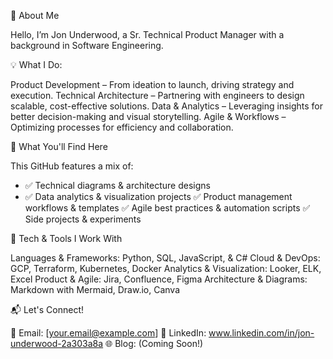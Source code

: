 📌 About Me

Hello, I’m Jon Underwood, a Sr. Technical Product Manager with a background in Software Engineering.

💡 What I Do:

Product Development – From ideation to launch, driving strategy and execution.
Technical Architecture – Partnering with engineers to design scalable, cost-effective solutions.
Data & Analytics – Leveraging insights for better decision-making and visual storytelling.
Agile & Workflows – Optimizing processes for efficiency and collaboration.

🚀 What You'll Find Here

This GitHub features a mix of:
- ✅ Technical diagrams & architecture designs
- ✅ Data analytics & visualization projects
✅ Product management workflows & templates
✅ Agile best practices & automation scripts
✅ Side projects & experiments

🔧 Tech & Tools I Work With

Languages & Frameworks: Python, SQL, JavaScript, & C#
Cloud & DevOps: GCP, Terraform, Kubernetes, Docker
Analytics & Visualization: Looker, ELK, Excel
Product & Agile: Jira, Confluence, Figma
Architecture & Diagrams: Markdown with Mermaid, Draw.io, Canva

📬 Let's Connect!

📧 Email: [your.email@example.com]
💼 LinkedIn: www.linkedin.com/in/jon-underwood-2a303a8a
🌐 Blog: (Coming Soon!)
